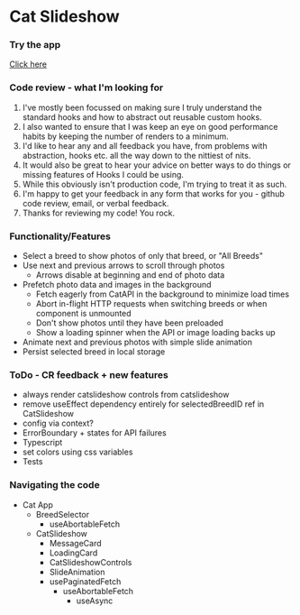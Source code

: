 # Cat Slideshow

### Try the app

[Click here](https://jon-whiteroomsoftware.github.io/cat-slideshow/)

### Code review - what I'm looking for

1. I've mostly been focussed on making sure I truly understand the standard hooks and how to abstract out reusable custom hooks.
1. I also wanted to ensure that I was keep an eye on good performance habits by keeping the number of renders to a minimum.
1. I'd like to hear any and all feedback you have, from problems with abstraction, hooks etc. all the way down to the nittiest of nits.
1. It would also be great to hear your advice on better ways to do things or missing features of Hooks I could be using.
1. While this obviously isn't production code, I'm trying to treat it as such.
1. I'm happy to get your feedback in any form that works for you - github code review, email, or verbal feedback.
1. Thanks for reviewing my code! You rock.

### Functionality/Features

- Select a breed to show photos of only that breed, or "All Breeds"
- Use next and previous arrows to scroll through photos
  - Arrows disable at beginning and end of photo data
- Prefetch photo data and images in the background
  - Fetch eagerly from CatAPI in the background to minimize load times
  - Abort in-flight HTTP requests when switching breeds or when component is unmounted
  - Don't show photos until they have been preloaded
  - Show a loading spinner when the API or image loading backs up
- Animate next and previous photos with simple slide animation
- Persist selected breed in local storage

### ToDo - CR feedback + new features

- always render catslideshow controls from catslideshow
- remove useEffect dependency entirely for selectedBreedID ref in CatSlideshow
- config via context?
- ErrorBoundary + states for API failures
- Typescript
- set colors using css variables
- Tests

### Navigating the code

- Cat App
  - BreedSelector
    - useAbortableFetch
  - CatSlideshow
    - MessageCard
    - LoadingCard
    - CatSlideshowControls
    - SlideAnimation
    - usePaginatedFetch
      - useAbortableFetch
        - useAsync
